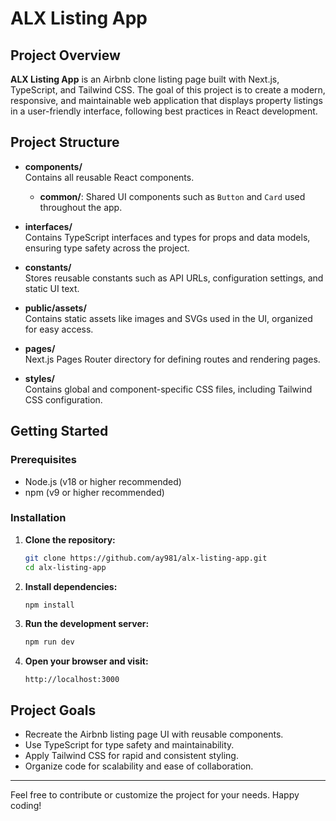 # ALX Listing App

## Project Overview

**ALX Listing App** is an Airbnb clone listing page built with Next.js, TypeScript, and Tailwind CSS. The goal of this project is to create a modern, responsive, and maintainable web application that displays property listings in a user-friendly interface, following best practices in React development.

## Project Structure

- **components/**  
  Contains all reusable React components.  
  - **common/**: Shared UI components such as `Button` and `Card` used throughout the app.

- **interfaces/**  
  Contains TypeScript interfaces and types for props and data models, ensuring type safety across the project.

- **constants/**  
  Stores reusable constants such as API URLs, configuration settings, and static UI text.

- **public/assets/**  
  Contains static assets like images and SVGs used in the UI, organized for easy access.

- **pages/**  
  Next.js Pages Router directory for defining routes and rendering pages.

- **styles/**  
  Contains global and component-specific CSS files, including Tailwind CSS configuration.

## Getting Started

### Prerequisites

- Node.js (v18 or higher recommended)
- npm (v9 or higher recommended)

### Installation

1. **Clone the repository:**
   ```bash
   git clone https://github.com/ay981/alx-listing-app.git
   cd alx-listing-app
   ```

2. **Install dependencies:**
   ```bash
   npm install
   ```

3. **Run the development server:**
   ```bash
   npm run dev
   ```

4. **Open your browser and visit:**
   ```
   http://localhost:3000
   ```

## Project Goals

- Recreate the Airbnb listing page UI with reusable components.
- Use TypeScript for type safety and maintainability.
- Apply Tailwind CSS for rapid and consistent styling.
- Organize code for scalability and ease of collaboration.

---

Feel free to contribute or customize the project for your needs. Happy coding!
